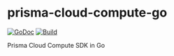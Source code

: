 prisma-cloud-compute-go
===============

[![GoDoc](https://godoc.org/github.com/paloaltonetworks/prisma-cloud-compute-go?status.svg)](https://godoc.org/github.com/paloaltonetworks/prisma-cloud-compute-go)
[![Build](https://github.com/paloaltonetworks/prisma-cloud-compute-go/workflows/Sanity%20Check/badge.svg?branch=master)](https://github.com/paloaltonetworks/prisma-cloud-compute-go/actions?query=workflow%3A%22Sanity+Check%22)

Prisma Cloud Compute SDK in Go
